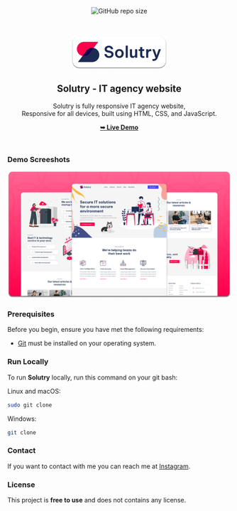 <div align="center">
  
  ![GitHub repo size](https://img.shields.io/github/repo-size/codewithsadee/solutry)
 

  <br />
  <br />
  
  <img src="./readme-images/project-logo.png" />

  <h2 align="center">Solutry - IT agency website</h2>

  Solutry is fully responsive IT agency website, <br />Responsive for all devices, built using HTML, CSS, and JavaScript.

  <a href=""><strong>➥ Live Demo</strong></a>

</div>

<br />

### Demo Screeshots

![Solutry Desktop Demo](./readme-images/desktop.png "Desktop Demo")

### Prerequisites

Before you begin, ensure you have met the following requirements:

* [Git](https://git-scm.com/downloads "Download Git") must be installed on your operating system.

### Run Locally

To run **Solutry** locally, run this command on your git bash:

Linux and macOS:

```bash
sudo git clone 
```

Windows:

```bash
git clone 
```

### Contact

If you want to contact with me you can reach me at [Instagram](https://www.instagram.com/coder_life98/).

### License

This project is **free to use** and does not contains any license.
